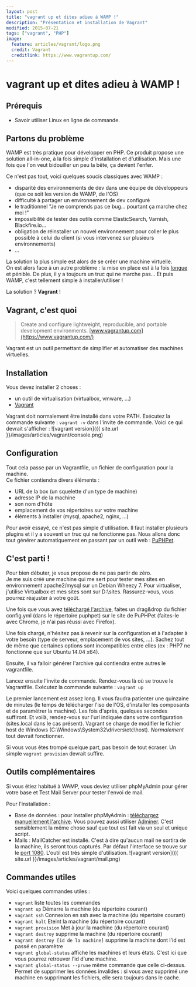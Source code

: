 ```yaml
---
layout: post
title: "vagrant up et dites adieu à WAMP !"
description: "Présentation et installation de Vagrant"
modified: 2015-07-21
tags: ["vagrant", "PHP"]
image:
  feature: articles/vagrant/logo.png
  credit: Vagrant
  creditlink: https://www.vagrantup.com/
---
```


# vagrant up et dites adieu à WAMP !

## Prérequis

* Savoir utiliser Linux en ligne de commande.

## Partons du problème

WAMP est très pratique pour développer en PHP. Ce produit propose une solution all-in-one, à la fois simple d'installation et d'utilisation. Mais une fois que l'on veut bidouiller un peu la bête, ça devient l'enfer.

Ce n'est pas tout, voici quelques soucis classiques avec WAMP :  

* disparité des environnements de dev dans une équipe de développeurs (que ce soit les version de WAMP, de l'OS)
* difficulté à partager un environnement de dev configuré
* le traditionnel "Je ne comprends pas ce bug... pourtant ça marche chez moi !"
* impossibilité de tester des outils comme ElasticSearch, Varnish, Blackfire.io...
* obligation de réinstaller un nouvel environnement pour coller le plus possible à celui du client (si vous intervenez sur plusieurs environnements)
* ...

La solution la plus simple est alors de se créer une machine virtuelle.  
On est alors face à un autre problème : la mise en place est à la fois <u>longue</u> et pénible. De plus, il y a toujours un truc qui ne marche pas... Et puis WAMP, c'est tellement simple à installer/utiliser !

La solution ? **Vagrant** !

## Vagrant, c'est quoi

>Create and configure lightweight, reproducible, and portable development environments.
[www.vagrantup.com](https://www.vagrantup.com/)

Vagrant est un outil permettant de simplifier et automatiser des machines virtuelles.

## Installation

Vous devez installer 2 choses :  

* un outil de virtualisation (virtualbox, vmware, ...)
* [Vagrant](https://www.vagrantup.com/downloads.html)

Vagrant doit normalement être installé dans votre PATH.  Exécutez la commande suivante : `vagrant -v` dans l'invite de commande. Voici ce qui devrait s'afficher :
![vagrant version]({{ site.url }}/images/articles/vagrant/console.png)

## Configuration

Tout cela passe par un Vagrantfile, un fichier de configuration pour la machine.  
Ce fichier contiendra divers éléments :  

* URL de la box (un squelette d'un type de machine)
* adresse IP de la machine
* son nom d'hôte
* emplacement de vos répertoires sur votre machine
* éléments à installer (mysql, apache2, nginx, ...)

Pour avoir essayé, ce n'est pas simple d'utilisation. Il faut installer plusieurs plugins et il y a souvent un truc qui ne fonctionne pas.
Nous allons donc tout générer automatiquement en passant par un outil web : [PuPHPet](https://puphpet.com).

## C'est parti !

Pour bien débuter, je vous propose de ne pas partir de zéro.  
Je me suis créé une machine qui me sert pour tester mes sites en environnement apache2/mysql sur un Debian Wheezy 7. Pour virtualiser, j'utilise Virtualbox et mes sites sont sur D:\sites.
Rassurez-vous, vous pourrez réajuster à votre goût.

Une fois que vous avez [téléchargé l'archive](https://github.com/maxpou/vagrant-sites-apache), faites un drag&drop du fichier config.yml (dans le répertoire puphpet) sur le site de PuPHPet (faites-le avec Chrome, je n'ai pas réussi avec Firefox).

Une fois chargé, n'hésitez pas à revenir sur la configuration et à l'adapter à votre besoin (type de serveur, emplacement de vos sites, ...). Sachez tout de même que certaines options sont incompatibles entre elles (ex : PHP7 ne fonctionne que sur Ubuntu 14.04 x64).

Ensuite, il va falloir générer l'archive qui contiendra entre autres le vagrantfile.

Lancez ensuite l'invite de commande. Rendez-vous là où se trouve le Vagrantfile.
Exécutez la commande suivante : `vagrant up`

Le premier lancement est assez long. Il vous faudra patienter une quinzaine de minutes (le temps de télécharger l'iso de l'OS, d'installer les composants et de paramétrer la machine). Les fois d'après, quelques secondes suffiront.
Et voilà, rendez-vous sur l'url indiquée dans votre configuration (sites.local dans le cas présent). Vagrant se charge de modifier le fichier host de Windows (C:\Windows\System32\drivers\etc\host).
*Normalement* tout devrait fonctionner.

Si vous vous êtes trompé quelque part, pas besoin de tout écraser. Un simple `vagrant provision` devrait suffire.

## Outils complémentaires

Si vous étiez habitué à WAMP, vous deviez utiliser phpMyAdmin pour gérer votre base et Test Mail Server pour tester l'envoi de mail.

Pour l'installation :

* Base de données : pour installer phpMyAdmin : [téléchargez manuellement l'archive](https://files.phpmyadmin.net/phpMyAdmin/4.4.12/phpMyAdmin-4.4.12-all-languages.zip). Vous pouvez aussi utiliser [Adminer](http://www.adminer.org). C'est sensiblement la même chose sauf que tout est fait via un seul et unique script.
* Mails : MailCatcher est installé. C'est à dire qu'aucun mail ne sortira de la machine, ils seront tous capturés. Par défaut l'interface se trouve sur le [port 1080](http://sites.local:1080). L'outil est très simple d'utilisation.
![vagrant version]({{ site.url }}/images/articles/vagrant/mail.png)

## Commandes utiles

Voici quelques commandes utiles :  

* `vagrant` liste toutes les commandes
* `vagrant up` Démarre la machine (du répertoire courant)
* `vagrant ssh` Connexion en ssh avec la machine (du répertoire courant)
* `vagrant halt` Eteint la machine (du répertoire courant)
* `vagrant provision` Met à jour la machine  (du répertoire courant)
* `vagrant destroy` supprime la machine (du répertoire courant)
* `vagrant destroy [id de la machine]` supprime la machine dont l'id est passé en paramètre
* `vagrant global-status` affiche les machines et leurs états. C'est ici que vous pourrez retrouver l'id d'une machine.
* `vagrant global-status --prune` même commande que celle ci-dessus. Permet de supprimer les données invalides : si vous avez supprimé une machine en supprimant les fichiers, elle sera toujours dans le cache.
